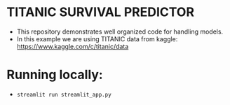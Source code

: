 # TITANIC SURVIVAL PREDICTOR

- This repository demonstrates well organized code for handling models.
- In this example we are using TITANIC data from kaggle: https://www.kaggle.com/c/titanic/data


# Running locally:
- `streamlit run streamlit_app.py`
